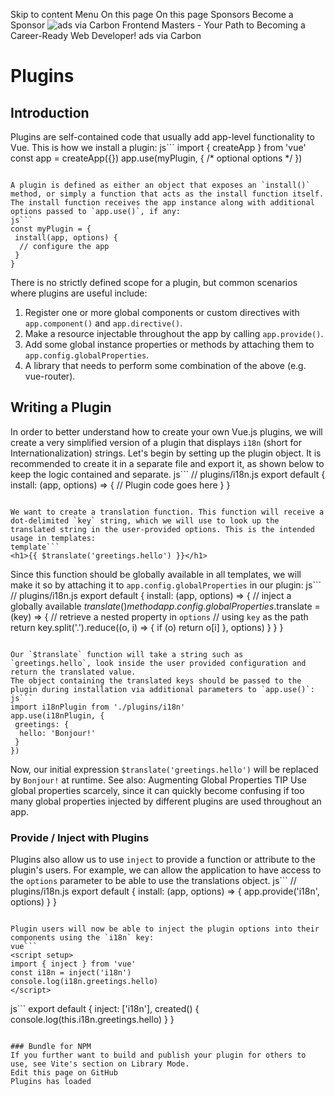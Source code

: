 Skip to content
Menu
On this page 
On this page
Sponsors
Become a Sponsor
![ads via Carbon](https://srv.carbonads.net/static/30242/75dd292262b51c4fedced0ce4e76293bf16c44b5) Frontend Masters - Your Path to Becoming a Career-Ready Web Developer!  ads via Carbon
# Plugins ​
## Introduction ​
Plugins are self-contained code that usually add app-level functionality to Vue. This is how we install a plugin:
js```
import { createApp } from 'vue'
const app = createApp({})
app.use(myPlugin, {
 /* optional options */
})
```

A plugin is defined as either an object that exposes an `install()` method, or simply a function that acts as the install function itself. The install function receives the app instance along with additional options passed to `app.use()`, if any:
js```
const myPlugin = {
 install(app, options) {
  // configure the app
 }
}
```

There is no strictly defined scope for a plugin, but common scenarios where plugins are useful include:
  1. Register one or more global components or custom directives with `app.component()` and `app.directive()`.
  2. Make a resource injectable throughout the app by calling `app.provide()`.
  3. Add some global instance properties or methods by attaching them to `app.config.globalProperties`.
  4. A library that needs to perform some combination of the above (e.g. vue-router).


## Writing a Plugin ​
In order to better understand how to create your own Vue.js plugins, we will create a very simplified version of a plugin that displays `i18n` (short for Internationalization) strings.
Let's begin by setting up the plugin object. It is recommended to create it in a separate file and export it, as shown below to keep the logic contained and separate.
js```
// plugins/i18n.js
export default {
 install: (app, options) => {
  // Plugin code goes here
 }
}
```

We want to create a translation function. This function will receive a dot-delimited `key` string, which we will use to look up the translated string in the user-provided options. This is the intended usage in templates:
template```
<h1>{{ $translate('greetings.hello') }}</h1>
```

Since this function should be globally available in all templates, we will make it so by attaching it to `app.config.globalProperties` in our plugin:
js```
// plugins/i18n.js
export default {
 install: (app, options) => {
  // inject a globally available $translate() method
  app.config.globalProperties.$translate = (key) => {
   // retrieve a nested property in `options`
   // using `key` as the path
   return key.split('.').reduce((o, i) => {
    if (o) return o[i]
   }, options)
  }
 }
}
```

Our `$translate` function will take a string such as `greetings.hello`, look inside the user provided configuration and return the translated value.
The object containing the translated keys should be passed to the plugin during installation via additional parameters to `app.use()`:
js```
import i18nPlugin from './plugins/i18n'
app.use(i18nPlugin, {
 greetings: {
  hello: 'Bonjour!'
 }
})
```

Now, our initial expression `$translate('greetings.hello')` will be replaced by `Bonjour!` at runtime.
See also: Augmenting Global Properties
TIP
Use global properties scarcely, since it can quickly become confusing if too many global properties injected by different plugins are used throughout an app.
### Provide / Inject with Plugins ​
Plugins also allow us to use `inject` to provide a function or attribute to the plugin's users. For example, we can allow the application to have access to the `options` parameter to be able to use the translations object.
js```
// plugins/i18n.js
export default {
 install: (app, options) => {
  app.provide('i18n', options)
 }
}
```

Plugin users will now be able to inject the plugin options into their components using the `i18n` key:
vue```
<script setup>
import { inject } from 'vue'
const i18n = inject('i18n')
console.log(i18n.greetings.hello)
</script>
```

js```
export default {
 inject: ['i18n'],
 created() {
  console.log(this.i18n.greetings.hello)
 }
}
```

### Bundle for NPM ​
If you further want to build and publish your plugin for others to use, see Vite's section on Library Mode.
Edit this page on GitHub
Plugins has loaded
